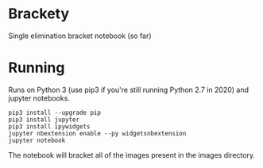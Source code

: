 # Brackety

Single elimination bracket notebook (so far)

# Running

Runs on Python 3 (use pip3 if you're still running Python 2.7 in 2020) and jupyter notebooks.

```
pip3 install --upgrade pip
pip3 install jupyter
pip3 install ipywidgets
jupyter nbextension enable --py widgetsnbextension
jupyter notebook
```

The notebook will bracket all of the images present in the images directory.
